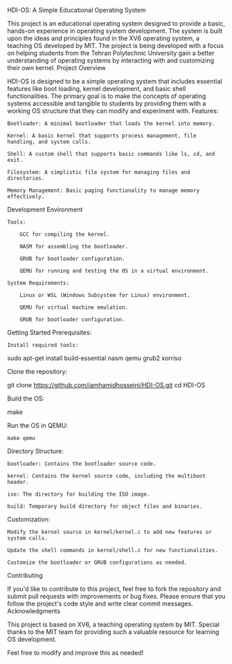 HDI-OS: A Simple Educational Operating System

This project is an educational operating system designed to provide a basic, hands-on experience in operating system development. The system is built upon the ideas and principles found in the XV6 operating system, a teaching OS developed by MIT. The project is being developed with a focus on helping students from the Tehran Polytechnic University gain a better understanding of operating systems by interacting with and customizing their own kernel.
Project Overview

HDI-OS is designed to be a simple operating system that includes essential features like boot loading, kernel development, and basic shell functionalities. The primary goal is to make the concepts of operating systems accessible and tangible to students by providing them with a working OS structure that they can modify and experiment with.
Features:

    Bootloader: A minimal bootloader that loads the kernel into memory.

    Kernel: A basic kernel that supports process management, file handling, and system calls.

    Shell: A custom shell that supports basic commands like ls, cd, and exit.

    Filesystem: A simplistic file system for managing files and directories.

    Memory Management: Basic paging functionality to manage memory effectively.

Development Environment

    Tools:

        GCC for compiling the kernel.

        NASM for assembling the bootloader.

        GRUB for bootloader configuration.

        QEMU for running and testing the OS in a virtual environment.

    System Requirements:

        Linux or WSL (Windows Subsystem for Linux) environment.

        QEMU for virtual machine emulation.

        GRUB for bootloader configuration.

Getting Started
Prerequisites:

    Install required tools:

sudo apt-get install build-essential nasm qemu grub2 xorriso

Clone the repository:

git clone https://github.com/iamhamidhosseini/HDI-OS.git
cd HDI-OS

Build the OS:

make

Run the OS in QEMU:

    make qemu

Directory Structure:

    bootloader: Contains the bootloader source code.

    kernel: Contains the kernel source code, including the multiboot header.

    iso: The directory for building the ISO image.

    build: Temporary build directory for object files and binaries.

Customization:

    Modify the kernel source in kernel/kernel.c to add new features or system calls.

    Update the shell commands in kernel/shell.c for new functionalities.

    Customize the bootloader or GRUB configurations as needed.

Contributing

If you'd like to contribute to this project, feel free to fork the repository and submit pull requests with improvements or bug fixes. Please ensure that you follow the project's code style and write clear commit messages.
Acknowledgments

This project is based on XV6, a teaching operating system by MIT. Special thanks to the MIT team for providing such a valuable resource for learning OS development.

Feel free to modify and improve this as needed!
